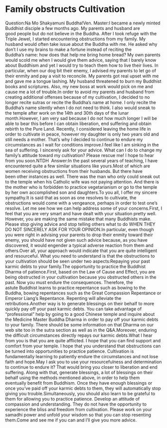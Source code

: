 # Family obstructs Cultivation

Question:Na Mo Shakyamuni Buddha!Ven. Master:​I became a newly minted Buddhist disciple a few months ago. My parents and husband are good people but do not believe in the Buddha. After I took refuge with the Triple Jewel, I started encountering obstructions from my family. My husband would often take issue about the Buddha with me.      He asked why don’t I use my brains to make a fortune instead of reciting the Buddha’s name: how does that help me bring home bread? My own parents would scold me when I would give them advice, saying that I barely know about Buddhism and yet I would try to teach them how to live their lives. In particular, when our dog bit their enemy, I advised my parents to let go of their enmity and pay a visit to reconcile. My parents got real upset with me and gave me a tongue lashing. My husband threatened to burn my Buddhist books and scriptures. Also, my new boss at work would pick on me and cause me a lot of trouble.In order to avoid my parents and husband from creating additional offenses because of my cultivation, I decided to no longer recite sutras or recite the Buddha’s name at home. I only recite the Buddha’s name silently when I do not need to think. I also would sneak to the temple after work on the 14th and 30th days of the lunar month.However, I am very sad because I do not how much longer I will be able to bear this before I can obtain liberation, end suffering and obtain rebirth to the Pure Land. Recently, I considered leaving the home life in order to cultivate in peace, however my daughter is only two years old and still needs a mother. That’s why I decided to continue to endure my circumstances as I wait for conditions improve.I feel like I am sinking in the sea of suffering. I sincerely ask for your advice. What can I do to change my family’s attitude toward my cultivation? Please rescue me! I hope to hear from you soon.​NTDH   Answer:In the past several years of teaching, I have encountered quite a few similar situations like yours.Most of which are women receiving obstructions from their husbands. But there have been other instances as well. There was the man who only could sneak out to the temple when his Catholic wife was not paying attention. And there is the mother who is forbidden to practice vegetarianism or go to the temple by her own accomplished son and daughters.To you all, I offer my sincere sympathy.It is said that as soon as one resolves to cultivate, the obstructions would come with a vengeance, perhaps in order to test one’s resolve. Let me see how we can help address some of your concerns.First, I feel that you are very smart and have dealt with your situation pretty well. However, you are making the same mistake that many Buddhists make. Please stop giving advice and stop telling others what to do WHEN THEY DO NOT SINCERELY ASK FOR YOUR OPINION.In particular, even though you were right in advising your parents to drop their enmity toward their enemy, you should have not given such advice because, as you have discovered, it would engender a typical adverse reaction from them and others.Over all, your approach would indicate that you are quite intelligent and resourceful. What you need to understand is that the obstructions to your cultivation should be seen under two aspects:Repaying your past karmic debts to your family.The opportunity to practice the Buddhist Dharma of patience.First, based on the Law of Cause and Effect, you are being obstructed in your cultivation because you obstructed others in the past. Now you must endure the consequences. Therefore, the astute Buddhist learns to practice repentance such as bowing to the Buddha, bowing repentances such as the Great Compassion Repentance or Emperor Liang’s Repentance. Repenting will alleviate the retributions.Another way is to generate blessings on their behalf to more quickly pay off your past karmic debts. You can take advantage of “professional” help by going to a good Chinese temple and inquire about the Medicine Master Buddha Dharma in order to pay off your karmic debts to your family. There should be some information on that Dharma on our web site too in the sutra section as well as in the Q&A.Moreover, enduring the difficult circumstances directly repays our karmic debts.What I hear from you is that you are quite afflicted. I hope that you can find support and comfort from your temple. I hope that you understand that obstructions can be turned into opportunities to practice patience. Cultivation is fundamentally learning to patiently endure the circumstances and not lose faith and hope.May I ask you to use your resourcefulness and determination to continue to endure it? That would bring you closer to liberation and end suffering. Along with that, generate blessings, a lot of blessings on their behalf using the methods mentioned above, in order to help them eventually benefit from Buddhism. Once they have enough blessings or once you’ve paid off your karmic debts to them, they will automatically stop giving you trouble.Simultaneously, you should also learn to be grateful to them for allowing you to practice patience. Develop an attitude of compassion and understanding. They do not have the opportunity to experience the bliss and freedom from cultivation. Please work on your samadhi power and unfold your wisdom so that you can stop resenting them.Come and see me if you can and I’ll give you more advice.